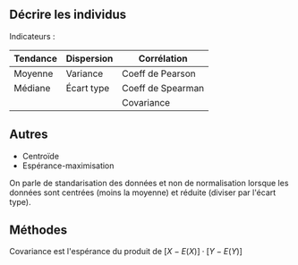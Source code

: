 ## Décrire les individus

Indicateurs :

Tendance    | Dispersion    | Corrélation
------------|---------------|----------------
Moyenne     | Variance      | Coeff de Pearson
Médiane     | Écart type    | Coeff de Spearman
            |               | Covariance

## Autres 

* Centroïde
* Espérance-maximisation

On parle de standarisation des données et non de normalisation lorsque les données sont centrées (moins la moyenne) et réduite (diviser par l'écart type).

## Méthodes

Covariance est l'espérance du produit de $[X-E(X)] \cdot [Y-E(Y)]$